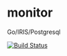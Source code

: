 # monitor
Go/IRIS/Postgresql

[![Build Status](https://travis-ci.org/jiangshuai1995/monitor.svg?branch=master)](https://travis-ci.org/jiangshuai1995/monitor)
